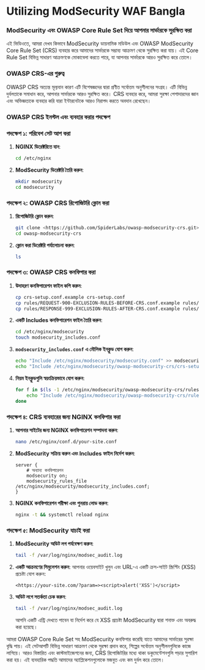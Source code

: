 # Utilizing ModSecurity WAF Bangla

### ModSecurity এবং OWASP Core Rule Set দিয়ে আপনার সার্ভারকে সুরক্ষিত করা

এই ভিডিওতে, আমরা দেখব কিভাবে ModSecurity ডায়নামিক মডিউল এবং OWASP ModSecurity Core Rule Set (CRS) ব্যবহার করে আমাদের সার্ভারকে সম্ভাব্য আক্রমণ থেকে সুরক্ষিত করা যায়। এই Core Rule Set বিভিন্ন সাধারণ আক্রমণকে মোকাবেলা করতে পারে, যা আপনার সার্ভারকে আরও সুরক্ষিত করে তোলে।

### OWASP CRS-এর গুরুত্ব

OWASP CRS অত্যন্ত মূল্যবান কারণ এটি বিশেষজ্ঞদের দ্বারা প্রণীত সর্বোত্তম অনুশীলনের সংগ্রহ। এটি বিভিন্ন দুর্বলতাকে সমাধান করে, আপনার সার্ভারকে আরও সুরক্ষিত করে। CRS ব্যবহার করে, আমরা সুরক্ষা পেশাদারদের জ্ঞান এবং অভিজ্ঞতাকে ব্যবহার করি যারা ইন্টারনেটকে আরও নিরাপদ করতে অবদান রেখেছেন।

### OWASP CRS ইনস্টল এবং ব্যবহার করার পদক্ষেপ

### পদক্ষেপ ১: পরিবেশ সেট আপ করা

1. **NGINX ডিরেক্টরিতে যান**:
    
    ```bash
    cd /etc/nginx
    ```
    
2. **ModSecurity ডিরেক্টরি তৈরি করুন**:
    
    ```bash
    mkdir modsecurity
    cd modsecurity
    ```
    

### পদক্ষেপ ২: OWASP CRS রিপোজিটরি ক্লোন করা

1. **রিপোজিটরি ক্লোন করুন**:
    
    ```bash
    git clone <https://github.com/SpiderLabs/owasp-modsecurity-crs.git>
    cd owasp-modsecurity-crs
    ```
    
2. **ক্লোন করা ডিরেক্টরি পর্যালোচনা করুন**:
    
    ```bash
    ls
    ```
    

### পদক্ষেপ ৩: OWASP CRS কনফিগার করা

1. **উদাহরণ কনফিগারেশন ফাইল কপি করুন**:
    
    ```bash
    cp crs-setup.conf.example crs-setup.conf
    cp rules/REQUEST-900-EXCLUSION-RULES-BEFORE-CRS.conf.example rules/REQUEST-900-EXCLUSION-RULES-BEFORE-CRS.conf
    cp rules/RESPONSE-999-EXCLUSION-RULES-AFTER-CRS.conf.example rules/RESPONSE-999-EXCLUSION-RULES-AFTER-CRS.conf
    ```
    
2. **একটি Includes কনফিগারেশন ফাইল তৈরি করুন**:
    
    ```bash
    cd /etc/nginx/modsecurity
    touch modsecurity_includes.conf
    ```
    
3. **`modsecurity_includes.conf` এ মৌলিক ইনক্লুড যোগ করুন**:
    
    ```bash
    echo "Include /etc/nginx/modsecurity/modsecurity.conf" >> modsecurity_includes.conf
    echo "Include /etc/nginx/modsecurity/owasp-modsecurity-crs/crs-setup.conf" >> modsecurity_includes.conf
    ```
    
4. **নিয়ম ইনক্লুডগুলি স্বয়ংক্রিয়ভাবে যোগ করুন**:
    
    ```bash
    for f in $(ls -1 /etc/nginx/modsecurity/owasp-modsecurity-crs/rules | grep -E '^(REQUEST|RESPONSE)-[0-9]{3}.*\\.conf$'); do
        echo "Include /etc/nginx/modsecurity/owasp-modsecurity-crs/rules/$f" >> modsecurity_includes.conf
    done
    ```
    

### পদক্ষেপ ৪: CRS ব্যবহারের জন্য NGINX কনফিগার করা

1. **আপনার সাইটের জন্য NGINX কনফিগারেশন সম্পাদনা করুন**:
    
    ```bash
    nano /etc/nginx/conf.d/your-site.conf
    ```
    
2. **ModSecurity সক্রিয় করুন এবং Includes ফাইল নির্দেশ করুন**:
    
    ```
    server {
        # অন্যান্য কনফিগারেশন
        modsecurity on;
        modsecurity_rules_file /etc/nginx/modsecurity/modsecurity_includes.conf;
    }
    ```
    
3. **NGINX কনফিগারেশন পরীক্ষা এবং পুনরায় লোড করুন**:
    
    ```bash
    nginx -t && systemctl reload nginx
    ```
    

### পদক্ষেপ ৫: ModSecurity যাচাই করা

1. **ModSecurity অডিট লগ পর্যবেক্ষণ করুন**:
    
    ```bash
    tail -f /var/log/nginx/modsec_audit.log
    ```
    
2. **একটি আক্রমণের সিমুলেশন করুন**:
আপনার ওয়েবসাইট খুলুন এবং URL-এ একটি ক্রস-সাইট স্ক্রিপ্টিং (XSS) প্রচেষ্টা যোগ করুন:
    
    ```
    <https://your-site.com/?param=><script>alert('XSS')</script>
    ```
    
3. **অডিট লগে সতর্কতা চেক করুন**:
    
    ```bash
    tail -f /var/log/nginx/modsec_audit.log
    ```
    
    আপনি একটি এন্ট্রি দেখতে পাবেন যা নির্দেশ করে যে XSS প্রচেষ্টা ModSecurity দ্বারা শনাক্ত এবং অবরুদ্ধ করা হয়েছে।
    

আমরা OWASP Core Rule Set সহ ModSecurity কনফিগার করেছি যাতে আমাদের সার্ভারের সুরক্ষা বৃদ্ধি পায়। এই সেটআপটি বিভিন্ন সাধারণ আক্রমণ থেকে সুরক্ষা প্রদান করে, শিল্পের সর্বোত্তম অনুশীলনগুলিকে কাজে লাগিয়ে। আরও বিস্তারিত এবং কাস্টমাইজেশনের জন্য, CRS রিপোজিটরির মধ্যে থাকা ডকুমেন্টেশনগুলি পড়ার সুপারিশ করা হয়। এই ব্যবহারিক পদ্ধতি আমাদের অ্যাপ্লিকেশনগুলোকে মজবুত এবং কম দুর্বল করে তোলে।